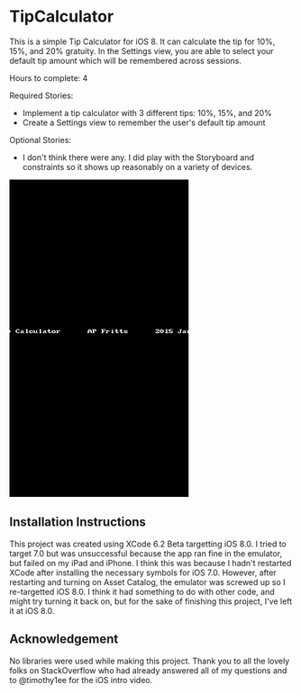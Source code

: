 TipCalculator
=============

This is a simple Tip Calculator for iOS 8. It can calculate the tip for 10%, 15%, and 20% gratuity. In the Settings view, you are able to select your default tip amount which will be remembered across sessions.

Hours to complete: 4

Required Stories:

- Implement a tip calculator with 3 different tips: 10%, 15%, and 20%
- Create a Settings view to remember the user's default tip amount

Optional Stories:

- I don't think there were any. I did play with the Storyboard and constraints so it shows up reasonably on a variety of devices.

<img src="https://github.com/apfritts/TipCalculator/raw/master/Screencast.gif" border="0" />

Installation Instructions
-------------------------

This project was created using XCode 6.2 Beta targetting iOS 8.0. I tried to target 7.0 but was unsuccessful because the app ran fine in the emulator, but failed on my iPad and iPhone. I think this was because I hadn't restarted XCode after installing the necessary symbols for iOS 7.0. However, after restarting and turning on Asset Catalog, the emulator was screwed up so I re-targetted iOS 8.0. I think it had something to do with other code, and might try turning it back on, but for the sake of finishing this project, I've left it at iOS 8.0.

Acknowledgement
---------------

No libraries were used while making this project. Thank you to all the lovely folks on StackOverflow who had already answered all of my questions and to @timothy1ee for the iOS intro video.
